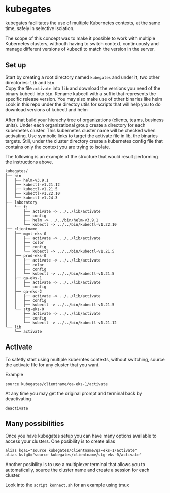 # kubegates

kubegates facilitates the use of multiple Kubernetes contexts, at the same time, safely in selective isolation.

The scope of this concept was to make it possible to work with multiple Kubernetes clusters, withouth having to switch context, continuously and manage different versions of kubectl to match the version in the server.

## Set up

Start by creating a root directory named `kubegates` and under it, two other directories: `lib` and `bin`</br>
Copy the file `activate` into `lib` and download the versions you need of the binary kubectl into `bin`. Rename kubectl with a suffix that represents the specific release version. You may also make use of other binaries like helm
Look in this repo under the directoy utils for scripts that will help you to do download versions of kubectl and helm

After that build your hierachy tree of organizations (clients, teams, business units). Under each organizational group create a directory for each kubernetes cluster. This kubernetes cluster name will be checked when activating. Use symbolic links to target the activate file in lib, the binaries targets.
Still, under the cluster directory create a kubernetes config file that contains only the context you are trying to isolate.

The following is an example of the structure that would result performing the instructions above.

```
kubegates/
├── bin
│   ├── helm-v3.9.1
│   ├── kubectl-v1.21.12
│   ├── kubectl-v1.21.5
│   ├── kubectl-v1.22.10
│   └── kubectl-v1.24.3
├── laboratory
│   └── fj
│       ├── activate -> ../../lib/activate
│       ├── config
│       ├── helm -> ../../bin/helm-v3.9.1
│       └── kubectl -> ../../bin/kubectl-v1.22.10
├── clientname
│   ├── mgmt-eks-0
│   │   ├── activate -> ../../lib/activate
│   │   ├── color
│   │   ├── config
│   │   └── kubectl -> ../../bin/kubectl-v1.21.5
│   ├── prod-eks-0
│   │   ├── activate -> ../../lib/activate
│   │   ├── color
│   │   ├── config
│   │   └── kubectl -> ../../bin/kubectl-v1.21.5
│   ├── qa-eks-1
│   │   ├── activate -> ../../lib/activate
│   │   └── config
│   ├── qa-eks-2
│   │   ├── activate -> ../../lib/activate
│   │   ├── config
│   │   ├── kubectl -> ../../bin/kubectl-v1.21.5
│   └── stg-eks-0
│       ├── activate -> ../../lib/activate
│       ├── config
│       └── kubectl -> ../../bin/kubectl-v1.21.12
└── lib
    └── activate
```

## Activate

To safetly start using multiple kuberntes contexts, without switching, source the activate file for any cluster that you want.

Example

```
source kubegates/clientname/qa-eks-1/activate
```

At any time you may get the original prompt and terminal back by deactivating

```
deactivate
```

## Many possibilities

Once you have kubegates setup you can have many options available to access your clusters.
One posibility is to create alias

```
alias kqa1="source kubegates/clientname/qa-eks-1/activate"
alias kstg0="source kubegates/clientname/stg-eks-0/activate"
```

Another posibility is to use a multiplexer terminal that allows you to automatically, source the cluster name and create a session for each cluster.

Look into the `script konnect.sh` for an example using tmux
